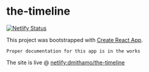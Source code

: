 # the-timeline

[![Netlify Status](https://api.netlify.com/api/v1/badges/92d112b9-3fac-408b-b169-5e27e3d75c66/deploy-status)](https://app.netlify.com/sites/the-timeline/deploys)

This project was bootstrapped with [Create React App](https://github.com/facebook/create-react-app).

`Proper documentation for this app is in the works`

The site is live @ [netlify:dmithamo/the-timeline](https://the-timeline.netlify.com/)
